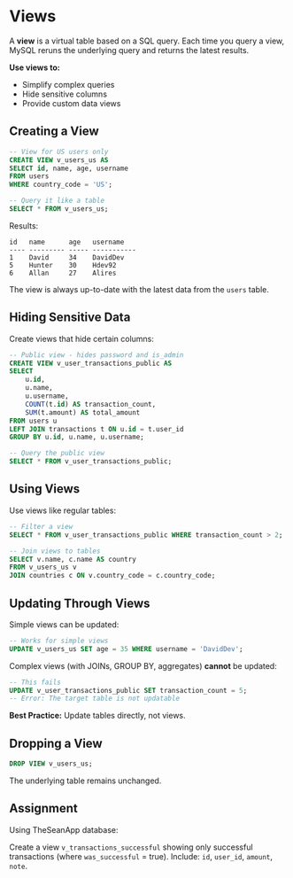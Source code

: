 # Views

A **view** is a virtual table based on a SQL query. Each time you query a view, MySQL reruns the underlying query and returns the latest results.

**Use views to:**
- Simplify complex queries
- Hide sensitive columns
- Provide custom data views

## Creating a View

```sql
-- View for US users only
CREATE VIEW v_users_us AS
SELECT id, name, age, username
FROM users
WHERE country_code = 'US';

-- Query it like a table
SELECT * FROM v_users_us;
```

Results:
```
id   name      age   username
---- --------- ----- -----------
1    David     34    DavidDev
5    Hunter    30    Hdev92
6    Allan     27    Alires
```

The view is always up-to-date with the latest data from the `users` table.

## Hiding Sensitive Data

Create views that hide certain columns:

```sql
-- Public view - hides password and is_admin
CREATE VIEW v_user_transactions_public AS
SELECT
    u.id,
    u.name,
    u.username,
    COUNT(t.id) AS transaction_count,
    SUM(t.amount) AS total_amount
FROM users u
LEFT JOIN transactions t ON u.id = t.user_id
GROUP BY u.id, u.name, u.username;

-- Query the public view
SELECT * FROM v_user_transactions_public;
```

## Using Views

Use views like regular tables:

```sql
-- Filter a view
SELECT * FROM v_user_transactions_public WHERE transaction_count > 2;

-- Join views to tables
SELECT v.name, c.name AS country
FROM v_users_us v
JOIN countries c ON v.country_code = c.country_code;
```

## Updating Through Views

Simple views can be updated:

```sql
-- Works for simple views
UPDATE v_users_us SET age = 35 WHERE username = 'DavidDev';
```

Complex views (with JOINs, GROUP BY, aggregates) **cannot** be updated:

```sql
-- This fails
UPDATE v_user_transactions_public SET transaction_count = 5;
-- Error: The target table is not updatable
```

**Best Practice:** Update tables directly, not views.

## Dropping a View

```sql
DROP VIEW v_users_us;
```

The underlying table remains unchanged.

## Assignment

Using TheSeanApp database:

Create a view `v_transactions_successful` showing only successful transactions (where `was_successful` = true). Include: `id`, `user_id`, `amount`, `note`.
